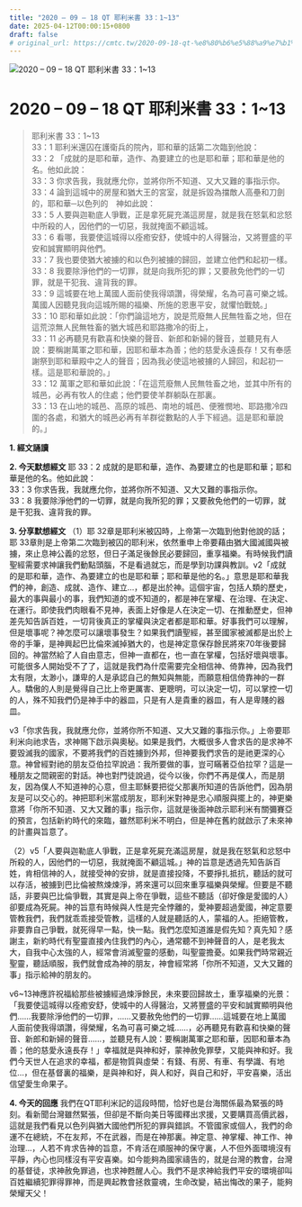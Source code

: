 ```yaml
---
title: "2020 – 09 – 18 QT 耶利米書 33：1~13"
date: 2025-04-12T00:00:15+0800
draft: false
# original_url: https://cmtc.tw/2020-09-18-qt-%e8%80%b6%e5%88%a9%e7%b1%b3%e6%9b%b8-33%ef%bc%9a113
---
```


![2020 – 09 – 18 QT 耶利米書 33：1\~13](/images/qt.jpg   "2020 – 09 – 18 QT 耶利米書 33：1\~13")

# 2020 – 09 – 18 QT 耶利米書 33：1\~13

> 耶利米書 33：1\~13  
> 33：1 耶利米還囚在護衛兵的院內，耶和華的話第二次臨到他說：  
> 33：2 「成就的是耶和華，造作、為要建立的也是耶和華；耶和華是他的名。他如此說：  
> 33：3 你求告我，我就應允你，並將你所不知道、又大又難的事指示你。  
> 33：4 論到這城中的房屋和猶大王的宮室，就是拆毀為擋敵人高壘和刀劍的，耶和華─以色列的　神如此說：  
> 33：5 人要與迦勒底人爭戰，正是拿死屍充滿這房屋，就是我在怒氣和忿怒中所殺的人，因他們的一切惡，我就掩面不顧這城。  
> 33：6 看哪，我要使這城得以痊癒安舒，使城中的人得醫治，又將豐盛的平安和誠實顯明與他們。  
> 33：7 我也要使猶大被擄的和以色列被擄的歸回，並建立他們和起初一樣。  
> 33：8 我要除淨他們的一切罪，就是向我所犯的罪；又要赦免他們的一切罪，就是干犯我、違背我的罪。  
> 33：9 這城要在地上萬國人面前使我得頌讚，得榮耀，名為可喜可樂之城。萬國人因聽見我向這城所賜的福樂、所施的恩惠平安，就懼怕戰兢。」  
> 33：10 耶和華如此說：「你們論這地方，說是荒廢無人民無牲畜之地，但在這荒涼無人民無牲畜的猶大城邑和耶路撒冷的街上，  
> 33：11 必再聽見有歡喜和快樂的聲音、新郎和新婦的聲音，並聽見有人說：要稱謝萬軍之耶和華，因耶和華本為善；他的慈愛永遠長存！又有奉感謝祭到耶和華殿中之人的聲音；因為我必使這地被擄的人歸回，和起初一樣。這是耶和華說的。」  
> 33：12 萬軍之耶和華如此說：「在這荒廢無人民無牲畜之地，並其中所有的城邑，必再有牧人的住處；他們要使羊群躺臥在那裏。  
> 33：13 在山地的城邑、高原的城邑、南地的城邑、便雅憫地、耶路撒冷四圍的各處，和猶大的城邑必再有羊群從數點的人手下經過。這是耶和華說的。」

**1. 經文誦讀**

**2.  今天默想經文**
耶 33：2 成就的是耶和華，造作、為要建立的也是耶和華；耶和華是他的名。他如此說：  
33：3 你求告我，我就應允你，並將你所不知道、又大又難的事指示你。  
33：8 我要除淨他們的一切罪，就是向我所犯的罪；又要赦免他們的一切罪，就是干犯我、違背我的罪。

**3. 分享默想經文**
（1）耶 32章是耶利米被囚時，上帝第一次臨到他對他說的話；耶 33章則是上帝第二次臨到被囚的耶利米，依然重申上帝要藉由猶大國滅國與被擄，來止息神公義的忿怒，但日子滿足後餘民必要歸回，重享福樂。有時候我們讀聖經需要求神讓我們動點頭腦，不是看過就忘，而是學到功課與教訓。v2「成就的是耶和華，造作、為要建立的也是耶和華；耶和華是他的名。」意思是耶和華我們的神，創造、成就、造作、建立…，都是出於神。這個宇宙，包括人類的歷史，最大的事與最小的事，我們知道的或不知道的，都是神在掌權、在治理、在決定、在運行。即使我們肉眼看不見神，表面上好像是人在決定一切、在推動歷史，但神差先知告訴百姓，一切背後真正的掌權與決定者都是耶和華。好事我們可以理解，但是壞事呢？神怎麼可以讓壞事發生？如果我們讀聖經，甚至國家被滅都是出於上帝的手筆，是神興起巴比倫來滅掉猶大的，也是神定意保存餘民將來70年後要歸回的。神當然給了人自由意志，但神一直都在，也一直在掌權，包括好壞與壞事。可能很多人開始受不了了，這就是我們為什麼需要完全相信神、倚靠神，因為我們太有限，太渺小，謙卑的人是承認自己的無知與無能，而願意相信倚靠神的一群人。驕傲的人則是覺得自己比上帝更厲害、更聰明，可以決定一切，可以掌控一切的人，殊不知我們仍是神手中的器皿，只是有人是貴重的器皿，有人是卑賤的器皿。

v3「你求告我，我就應允你，並將你所不知道、又大又難的事指示你。」上帝要耶利米向祂求告，求神賜下啟示與奧秘。如果是我們，大概很多人會求告的是求神不要毀滅我的國家，不要將我們的百姓擄到外邦，但神要我們求告的是祂更深的心意。神曾經對祂的朋友亞伯拉罕說過：我所要做的事，豈可瞞著亞伯拉罕？這是一種朋友之間親密的對話。神也對門徒說過，從今以後，你們不再是僕人，而是朋友，因為僕人不知道神的心意，但主耶穌要把從父那裏所知道的告訴他們，因為朋友是可以交心的。神把耶利米當成朋友，耶利米對神是忠心順服與擺上的，神更樂意將「你所不知道、又大又難的事」指示你，這就是後面神啟示耶利米有關彌賽亞的預言，包括新約時代的來臨，雖然耶利米不明白，但是神在舊約就啟示了未來神的計畫與旨意了。

（2）v5「人要與迦勒底人爭戰，正是拿死屍充滿這房屋，就是我在怒氣和忿怒中所殺的人，因他們的一切惡，我就掩面不顧這城。」神的旨意是透過先知告訴百姓，肯相信神的人，就接受神的安排，就是直接投降，不要掙扎抵抗，聽話的就可以存活，被擄到巴比倫被熬煉煉淨，將來還可以回來重享福樂與榮耀。但要是不聽話，非要與巴比倫爭戰，其實是與上帝在爭戰，這些不聽話（卻好像是愛國的人）卻要成為死屍。神的旨意有時候與人性是完全悖離的，愛神要超過愛國，神定意要管教我們，我們就乖乖接受管教，這樣的人就是聽話的人，蒙福的人。拒絕管教，非要靠自己爭戰，就死得早一點，快一點。我們怎麼知道誰是假先知？真先知？感謝主，新約時代有聖靈直接內住我們的內心，通常聽不到神聲音的人，是老我太大，自我中心太強的人，經常會消滅聖靈的感動，叫聖靈擔憂。如果我們時常親近聖靈，聽話順服，我們就會成為神的朋友，神會經常將「你所不知道，又大又難的事」指示給神的朋友的。

v6\~13神應許祝福給那些被擄經過煉淨餘民，未來要回歸故土，重享福樂的光景：「我要使這城得以痊癒安舒，使城中的人得醫治，又將豐盛的平安和誠實顯明與他們……我要除淨他們的一切罪，……又要赦免他們的一切罪……這城要在地上萬國人面前使我得頌讚，得榮耀，名為可喜可樂之城……，必再聽見有歡喜和快樂的聲音、新郎和新婦的聲音……，並聽見有人說：要稱謝萬軍之耶和華，因耶和華本為善；他的慈愛永遠長存！」幸福就是與神和好，蒙神赦免罪孽，又能與神和好。我們今天世人在追求的幸福，都是物質與虛榮：有錢、有房、有車、有學識、有地位…，但在基督裏的福樂，是與神和好，與人和好，與自己和好，平安喜樂，活出信望愛生命果子。

**4. 今天的回應**
我們在QT耶利米記的這段時間，恰好也是台海關係最為緊張的時刻。看新聞台灣雖然緊張，但卻是不斷向美日等國釋出求援，又要購買高價武器，這就是我們看見以色列與猶大國他們所犯的罪與錯誤。不管國家或個人，我們的命運不在總統，不在友邦，不在武器，而是在神那裏。神定意、神掌權、神工作、神治理…，人若不肯求告神的旨意，不肯活在順服神的保守裏，人不但外面環境沒有平靜，內心也同樣沒有平安喜樂。如今能夠為國家禱告的，就是台灣的教會，台灣的基督徒，求神赦免罪過，也求神甦醒人心。我們不是求神給我們平安的環境卻叫百姓繼續犯罪得罪神，而是興起教會拯救靈魂，生命改變，結出悔改的果子，能夠榮耀天父！
